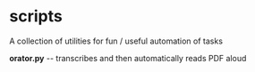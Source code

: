 # scripts

A collection of utilities for fun / useful automation of tasks

<b>orator.py</b> -- transcribes and then automatically reads PDF aloud
